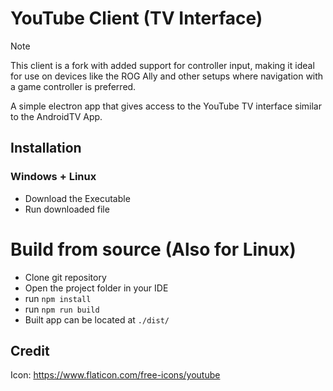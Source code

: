 # YouTube Client (TV Interface)

> [!NOTE]
> This client is a fork with added support for controller input, making it ideal for use on devices like the ROG Ally and other setups where navigation with a game controller is preferred.

A simple electron app that gives access to the YouTube TV interface similar to the AndroidTV App. 

## Installation 
### Windows + Linux
* Download the Executable 
* Run downloaded file

# Build from source (Also for Linux)
* Clone git repository
* Open the project folder in your IDE
* run ```npm install```
* run ```npm run build```
* Built app can be located at ```./dist/```

## Credit
Icon: https://www.flaticon.com/free-icons/youtube